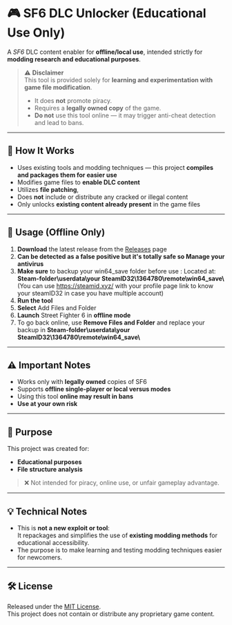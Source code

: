 # 🎮 SF6 DLC Unlocker (Educational Use Only)

A *SF6* DLC content enabler for **offline/local use**, intended strictly for **modding research and educational purposes**.

> ⚠️ **Disclaimer**  
> This tool is provided solely for **learning and experimentation with game file modification**.  
> - It does **not** promote piracy.  
> - Requires a **legally owned copy** of the game.  
> - **Do not** use this tool online — it may trigger anti-cheat detection and lead to bans.

---

## 🔧 How It Works

- Uses existing tools and modding techniques — this project **compiles and packages them for easier use**
- Modifies game files to **enable DLC content**
- Utilizes **file patching**,
- Does **not** include or distribute any cracked or illegal content
- Only unlocks **existing content already present** in the game files

---

## 📁 Usage (Offline Only)

1. **Download** the latest release from the [Releases](#) page
2. **Can be detected as a false positive but it's totally safe so Manage your antivirus**
3. **Make sure** to backup your win64_save folder before use : Located at: **Steam-folder\\userdata\\your SteamID32\\1364780\\remote\\win64_save\\** (You can use https://steamid.xyz/ with your profile page link to know your steamID32 in case you have multiple account)
4. **Run the tool** 
5. **Select** Add Files and Folder
6. **Launch** Street Fighter 6 in **offline mode**
7. To go back online, use **Remove Files and Folder** and replace your backup in **Steam-folder\\userdata\\your SteamID32\\1364780\\remote\\win64_save\\**
            

---

## ⚠ Important Notes

- Works only with **legally owned** copies of SF6
- Supports **offline single-player or local versus modes**
- Using this tool **online may result in bans**
- **Use at your own risk**

---

## 🧪 Purpose

This project was created for:

- **Educational purposes**
- **File structure analysis**

> ❌ Not intended for piracy, online use, or unfair gameplay advantage.

---

## 💡 Technical Notes

- This is **not a new exploit or tool**:  
  It repackages and simplifies the use of **existing modding methods** for educational accessibility.
- The purpose is to make learning and testing modding techniques easier for newcomers.

---

## 🛠 License

Released under the [MIT License](LICENSE).  
This project does not contain or distribute any proprietary game content.
